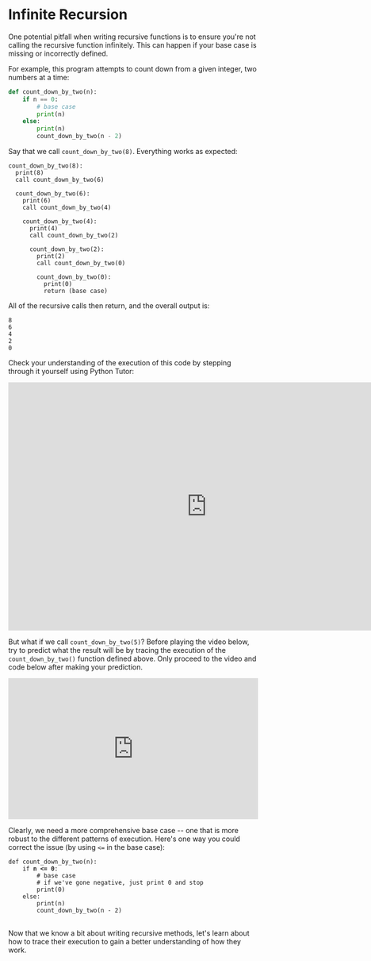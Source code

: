 # Infinite Recursion

One potential pitfall when writing recursive functions is to ensure you're not calling the recursive function infinitely. This can happen if your base case is missing or incorrectly defined.

For example, this program attempts to count down from a given integer, two numbers at a time:

```python
def count_down_by_two(n):
    if n == 0:
        # base case
        print(n)
    else:
        print(n)
        count_down_by_two(n - 2)
```

Say that we call `count_down_by_two(8)`. Everything works as expected:

```
count_down_by_two(8):
  print(8)
  call count_down_by_two(6)

  count_down_by_two(6):
    print(6)
    call count_down_by_two(4)

    count_down_by_two(4):
      print(4)
      call count_down_by_two(2)

      count_down_by_two(2):
        print(2)
        call count_down_by_two(0)

        count_down_by_two(0):
          print(0)
          return (base case)
```

All of the recursive calls then return, and the overall output is:

```
8
6
4
2
0
```

Check your understanding of the execution of this code by stepping through it yourself using Python Tutor:

<iframe width="800" height="500" frameborder="0" src="https://pythontutor.com/iframe-embed.html#code=def%20count_down_by_two%28n%29%3A%0A%20%20%20%20if%20n%20%3D%3D%200%3A%0A%20%20%20%20%20%20%20%20%23%20base%20case%0A%20%20%20%20%20%20%20%20print%28n%29%0A%20%20%20%20else%3A%0A%20%20%20%20%20%20%20%20print%28n%29%0A%20%20%20%20%20%20%20%20count_down_by_two%28n%20-%202%29%0A%20%20%20%20%20%20%20%20%0Acount_down_by_two%288%29&codeDivHeight=400&codeDivWidth=350&cumulative=false&curInstr=0&heapPrimitives=nevernest&origin=opt-frontend.js&py=3&rawInputLstJSON=%5B%5D&textReferences=false"> </iframe>

But what if we call `count_down_by_two(5)`? Before playing the video below, try to predict what the result will be by tracing the execution of the `count_down_by_two()` function defined above. Only proceed to the video and code below after making your prediction.

<div
  style="position: relative; padding-bottom: 56.25%; height: 0;">
  <iframe
    src="https://www.youtube.com/embed/DjtqFUuCWj4"
    title="YouTube video player"
    frameborder="0"
    allow="accelerometer; autoplay; clipboard-write; encrypted-media; gyroscope; picture-in-picture"
    allowfullscreen
    style="position: absolute; top: 0; left: 0; width: 100%; height: 100%;">
  </iframe>
</div>

Clearly, we need a more comprehensive base case -- one that is more robust to the different patterns of execution. Here's one way you could correct the issue (by using `<=` in the base case):

<pre><code class="language-python">def count_down_by_two(n):
    if <b>n <= 0</b>:
        # base case
        # if we've gone negative, just print 0 and stop
        print(0)
    else:
        print(n)
        count_down_by_two(n - 2)
</code>
</pre>

Now that we know a bit about writing recursive methods, let's learn about how to trace their execution to gain a better understanding of how they work.
